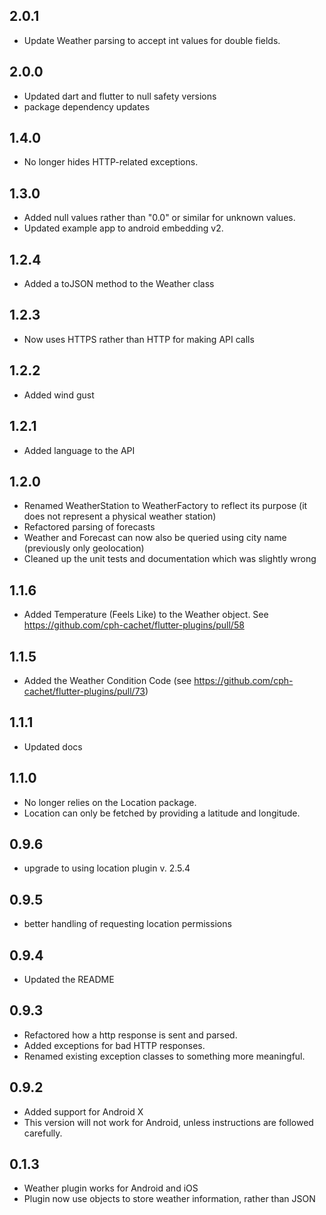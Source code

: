 ## 2.0.1

- Update Weather parsing to accept int values for double fields.

## 2.0.0

- Updated dart and flutter to null safety versions
- package dependency updates

## 1.4.0

- No longer hides HTTP-related exceptions.

## 1.3.0

- Added null values rather than "0.0" or similar for unknown values.
- Updated example app to android embedding v2.

## 1.2.4

- Added a toJSON method to the Weather class

## 1.2.3

- Now uses HTTPS rather than HTTP for making API calls

## 1.2.2

- Added wind gust

## 1.2.1

- Added language to the API

## 1.2.0

- Renamed WeatherStation to WeatherFactory to reflect its purpose (it does not represent a physical weather station)
- Refactored parsing of forecasts
- Weather and Forecast can now also be queried using city name (previously only geolocation)
- Cleaned up the unit tests and documentation which was slightly wrong

## 1.1.6

- Added Temperature (Feels Like) to the Weather object. See https://github.com/cph-cachet/flutter-plugins/pull/58

## 1.1.5

- Added the Weather Condition Code (see https://github.com/cph-cachet/flutter-plugins/pull/73)

## 1.1.1

- Updated docs

## 1.1.0

- No longer relies on the Location package.
- Location can only be fetched by providing a latitude and longitude.

## 0.9.6

- upgrade to using location plugin v. 2.5.4

## 0.9.5

- better handling of requesting location permissions

## 0.9.4

- Updated the README

## 0.9.3

- Refactored how a http response is sent and parsed.
- Added exceptions for bad HTTP responses.
- Renamed existing exception classes to something more meaningful.

## 0.9.2

- Added support for Android X
- This version will not work for Android, unless instructions are followed carefully.

## 0.1.3

- Weather plugin works for Android and iOS
- Plugin now use objects to store weather information, rather than JSON
